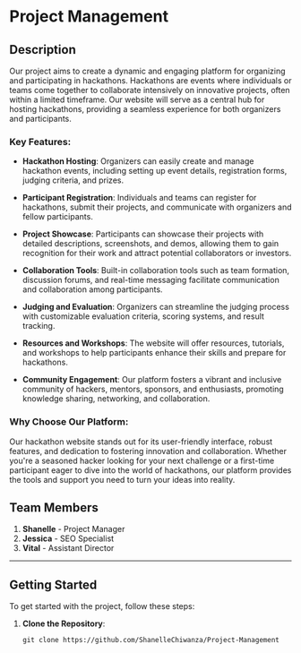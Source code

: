 
# Project Management

## Description

Our project aims to create a dynamic and engaging platform for organizing and participating in hackathons. Hackathons are events where individuals or teams come together to collaborate intensively on innovative projects, often within a limited timeframe. Our website will serve as a central hub for hosting hackathons, providing a seamless experience for both organizers and participants.

### Key Features:

- **Hackathon Hosting**: Organizers can easily create and manage hackathon events, including setting up event details, registration forms, judging criteria, and prizes.
  
- **Participant Registration**: Individuals and teams can register for hackathons, submit their projects, and communicate with organizers and fellow participants.

- **Project Showcase**: Participants can showcase their projects with detailed descriptions, screenshots, and demos, allowing them to gain recognition for their work and attract potential collaborators or investors.

- **Collaboration Tools**: Built-in collaboration tools such as team formation, discussion forums, and real-time messaging facilitate communication and collaboration among participants.

- **Judging and Evaluation**: Organizers can streamline the judging process with customizable evaluation criteria, scoring systems, and result tracking.

- **Resources and Workshops**: The website will offer resources, tutorials, and workshops to help participants enhance their skills and prepare for hackathons.

- **Community Engagement**: Our platform fosters a vibrant and inclusive community of hackers, mentors, sponsors, and enthusiasts, promoting knowledge sharing, networking, and collaboration.

### Why Choose Our Platform:

Our hackathon website stands out for its user-friendly interface, robust features, and dedication to fostering innovation and collaboration. Whether you're a seasoned hacker looking for your next challenge or a first-time participant eager to dive into the world of hackathons, our platform provides the tools and support you need to turn your ideas into reality.


## Team Members

1. **Shanelle** - Project Manager
2. **Jessica** - SEO Specialist
3. **Vital** - Assistant Director


---

## Getting Started

To get started with the project, follow these steps:

1. **Clone the Repository**: 
   ```
   git clone https://github.com/ShanelleChiwanza/Project-Management
   ```





